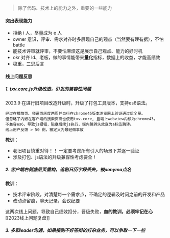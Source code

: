 >除了代码、技术上的能力之外，重要的一些能力
#### 突出表现能力

- 拒绝 i 人，尽量成为 e 人
- owner 意识，评审、需求对齐时多展现自己的观点（当然要有理有据），不怕 battle
- 能技术评审就评审，不要怕麻烦这是展示自己观点、能力的好时机
- okr 对齐 ld、老板，做的事情能带来**量化**指标，数据上的收益，才能高绩效
- 稳重，三思后言
#### 线上问题反思

##### 1. txv.core.js升级改造，引发的兼容性问题

2023.9 在进行旧项目改造升级时，升级了打包工具版本，支持es6语法。

	经过在播放页、频道页灰度两周并自行在chrome45版本浏览器上验证通过后全量。
	但忽略了内嵌在客户端的搜索页面也使用txv.core, 且端上webview内核为chrome43，
	不兼容es6，导致js报错，阻塞后续js执行，端内跳转失效变为a标签跳转。
	线上用户反馈 > 50 例，被定义为最轻微事故

**教训**：
- 老旧项目慎重对待！！ 一定要考虑所有引入的场景下并逐一验证
-  涉及打包、js语法的升级兼容性考虑要全！

##### 2. 客户端右侧底层页重构，追剧日历字段丢失，被ponyma点名

**教训**：
- 技术评审阶段，对清楚每一个需求点，不确定的逻辑及时问之前的开发和产品
- 改动点留痕，聊天记录，会议纪要

这两次线上问题，导致自己绩效扣分，晋级失败，**血的教训，必须牢记在心**
[[2023线上问题复盘]]


##### 3. 多和leader沟通，如果接到不好答辩的打杂业务，可以争取一下一些 